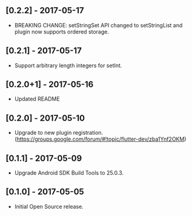 ## [0.2.2] - 2017-05-17

* BREAKING CHANGE: setStringSet API changed to setStringList and plugin now supports
  ordered storage.

## [0.2.1] - 2017-05-17

* Support arbitrary length integers for setInt.

## [0.2.0+1] - 2017-05-16

* Updated README

## [0.2.0] - 2017-05-10

* Upgrade to new plugin registration. (https://groups.google.com/forum/#!topic/flutter-dev/zba1Ynf2OKM)

## [0.1.1] - 2017-05-09

* Upgrade Android SDK Build Tools to 25.0.3.

## [0.1.0] - 2017-05-05

* Initial Open Source release.
